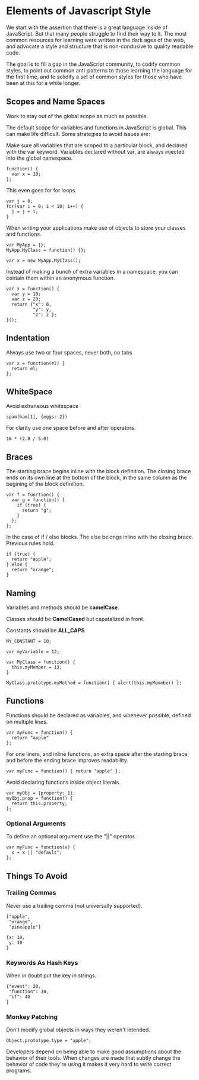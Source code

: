 # Elements of Javascript Style #

We start with the assertion that there is a great language inside of JavaScript. But that many people struggle to find their way to it. The most common resources for learning were written in the dark ages of the web, and advocate a style and structure that is non-condusive to quality readable code.

The goal is to fill a gap in the JavaScript community, to codify common styles, to point out common anti-patterns to those learning the language for the first time, and to solidify a set of common styles for those who have been at this for a while longer.

## Scopes and Name Spaces ##

Work to stay out of the global scope as much as possible.

The default scope for variables and functions in JavaScript is global. This can make life difficult.  Some strategies to avoid issues are:

Make sure all variables that are scoped to a particular block, and declared with the var keyword. Variables declared without var, are always injected into the global namespace.

    function() {
      var x = 10;
    };

This even goes for for loops.

    var j = 0;
    for(var i = 0; i < 10; i++) {
      j = j + i;
    }

When writing your applications make use of objects to store your classes and functions.

    var MyApp = {};
    MyApp.MyClass = function() {};
  
    var x = new MyApp.MyClass();

Instead of making a bunch of extra variables in a namespace, you can contain them within an anonymous function.

    var x = function() {
      var y = 10;
      var z = 20;
      return {"x": 0,
              "y": y,
              "z": z };
    }();

## Indentation ##

Always use two or four spaces, never both, no tabs

    var x = function(el) {
      return el;
    };

## WhiteSpace ##

Avoid extraneous whitespace

    spam(ham[1], {eggs: 2})

For clarity use one space before and after operators.

    10 * (2.0 / 5.0)

## Braces ##

The starting brace begins inline with the block definition. The closing brace
ends on its own line at the bottom of the block, in the same column as the
begining of the block definition.

    var f = function() {
      var g = function() {
        if (true) {
          return "g";
        }
      };
    };

In the case of if / else blocks. The else belongs inline with the closing
brace. Previous rules hold.

    if (true) {
      return "apple";
    } else {
      return "orange";
    }

## Naming ##

Variables and methods should be __camelCase__.

Classes should be __CamelCased__ but capatalized in front.

Constants should be __ALL_CAPS__.

    MY_CONSTANT = 10;

    var myVariable = 12;

    var MyClass = function() {
      this.myMember = 13;
    }

    MyClass.prototype.myMethod = function() { alert(this.myMemeber) };

## Functions ##

Functions should be declared as variables, and whenever possible, defined on multiple lines.

    var myFunc = function() {
      return "apple"
    };

For one liners, and inline functions, an extra space after the starting brace,
and before the ending brace improves readability.

    var myFunc = function() { return "apple" };

Avoid declaring functions inside object literals.

    var myObj = {property: 1};
    myObj.prop = function() {
      return this.property;
    };

### Optional Arguments ###

To define an optional argument use the "||" operator.

    var myFunc = function(x) {
      x = x || "default";
    };

## Things To Avoid ##

### Trailing Commas ###

Never use a trailing comma (not universally supported).

    ["apple",
     "orange",
     "pineapple"]

    {x: 10,
     y: 10
    }

### Keywords As Hash Keys ###

When in doubt put the key in strings.

    {"event": 20,
     "function": 30,
     "if": 40
    }

### Monkey Patching ###

Don't modify global objects in ways they weren't intended.

    Object.prototype.type = "apple";

Developers depend on being able to make good assumptions about the behavior of their tools. When changes are made that subtly change the behavior of code they're using  it makes it very hard to write correct programs.

